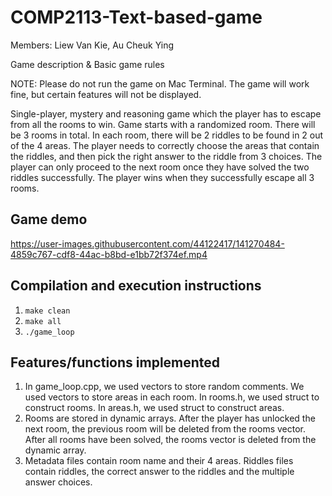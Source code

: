 # COMP2113-Text-based-game

Members: Liew Van Kie, Au Cheuk Ying 

Game description & Basic game rules

NOTE: Please do not run the game on Mac Terminal. The game will work fine, but certain features will not be displayed.

Single-player, mystery and reasoning game which the player has to escape from all the rooms to win. 
Game starts with a randomized room. There will be 3 rooms in total. In each room, there will be 2 riddles to be found in 2 out of the 4 areas. The player needs to correctly choose the areas that contain the riddles, and then pick the right answer to the riddle from 3 choices. The player can only proceed to the next room once they have solved the two riddles successfully.
The player wins when they successfully escape all 3 rooms.

## Game demo

https://user-images.githubusercontent.com/44122417/141270484-4859c767-cdf8-44ac-b8bd-e1bb72f374ef.mp4

## Compilation and execution instructions

1. ```make clean```
2. ```make all```
3. ```./game_loop```

## Features/functions implemented

1. In game_loop.cpp, we used vectors to store random comments. We used vectors to store areas in each room. In rooms.h, we used struct to construct rooms. In areas.h, we used struct to construct areas.
2. Rooms are stored in dynamic arrays. After the player has unlocked the next room, the previous room will be deleted from the rooms vector. After all rooms have been solved, the rooms vector is deleted from the dynamic array.
3. Metadata files contain room name and their 4 areas. Riddles files contain riddles, the correct answer to the riddles and the multiple answer choices. 



